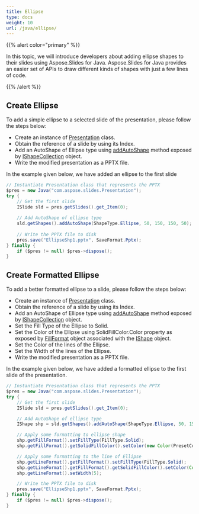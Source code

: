 ```yaml
---
title: Ellipse
type: docs
weight: 10
url: /java/ellipse/
---
```



{{% alert color="primary" %}} 

In this topic, we will introduce developers about adding ellipse shapes to their slides using Aspose.Slides for Java. Aspose.Slides for Java provides an easier set of APIs to draw different kinds of shapes with just a few lines of code.

{{% /alert %}} 

## **Create Ellipse**
To add a simple ellipse to a selected slide of the presentation, please follow the steps below:

- Create an instance of [Presentation](http://www.aspose.com/api/java/slides/com.aspose.slides/classes/Presentation) class.
- Obtain the reference of a slide by using its Index.
- Add an AutoShape of Ellipse type using [addAutoShape](https://apireference.aspose.com/slides/java/com.aspose.slides/IShapeCollection#addAutoShape-int-float-float-float-float-) method exposed by [IShapeCollection](https://apireference.aspose.com/slides/java/com.aspose.slides/IShapeCollection) object.
- Write the modified presentation as a PPTX file.

In the example given below, we have added an ellipse to the first slide

```java
// Instantiate Presentation class that represents the PPTX
$pres = new Java("com.aspose.slides.Presentation");
try {
    // Get the first slide
    ISlide sld = pres.getSlides().get_Item(0);
    
    // Add AutoShape of ellipse type
    sld.getShapes().addAutoShape(ShapeType.Ellipse, 50, 150, 150, 50);
    
    // Write the PPTX file to disk
    pres.save("EllipseShp1.pptx", SaveFormat.Pptx);
} finally {
    if ($pres != null) $pres->dispose();
}
```

## **Create Formatted Ellipse**
To add a better formatted ellipse to a slide, please follow the steps below:

- Create an instance of [Presentation](http://www.aspose.com/api/java/slides/com.aspose.slides/classes/Presentation) class.
- Obtain the reference of a slide by using its Index.
- Add an AutoShape of Ellipse type using [addAutoShape](https://apireference.aspose.com/slides/java/com.aspose.slides/IShapeCollection#addAutoShape-int-float-float-float-float-) method exposed by [IShapeCollection](https://apireference.aspose.com/slides/java/com.aspose.slides/IShapeCollection) object.
- Set the Fill Type of the Ellipse to Solid.
- Set the Color of the Ellipse using SolidFillColor.Color property as exposed by [FillFormat](https://apireference.aspose.com/slides/java/com.aspose.slides/IFillFormat) object associated with the [IShape](https://apireference.aspose.com/slides/java/com.aspose.slides/IShape) object.
- Set the Color of the lines of the Ellipse.
- Set the Width of the lines of the Ellipse.
- Write the modified presentation as a PPTX file.

In the example given below, we have added a formatted ellipse to the first slide of the presentation.

```java
// Instantiate Presentation class that represents the PPTX
$pres = new Java("com.aspose.slides.Presentation");
try {
    // Get the first slide
    ISlide sld = pres.getSlides().get_Item(0);

    // Add AutoShape of ellipse type
    IShape shp = sld.getShapes().addAutoShape(ShapeType.Ellipse, 50, 150, 150, 50);

    // Apply some formatting to ellipse shape
    shp.getFillFormat().setFillType(FillType.Solid);
    shp.getFillFormat().getSolidFillColor().setColor(new Color(PresetColor.Chocolate));

    // Apply some formatting to the line of Ellipse
    shp.getLineFormat().getFillFormat().setFillType(FillType.Solid);
    shp.getLineFormat().getFillFormat().getSolidFillColor().setColor(Color.BLACK);
    shp.getLineFormat().setWidth(5);

    // Write the PPTX file to disk
    pres.save("EllipseShp1.pptx", SaveFormat.Pptx);
} finally {
    if ($pres != null) $pres->dispose();
}
```
